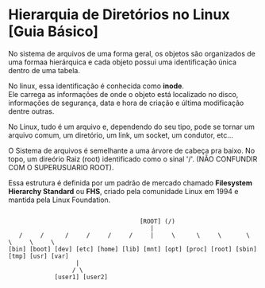 # Hierarquia de Diretórios no Linux [Guia Básico]

No sistema de arquivos de uma forma geral, os objetos são organizados de uma formaa hierárquica e cada objeto possui uma identificação única dentro de uma tabela.

No linux, essa identificação é conhecida como **inode**.  
Ele carrega as informações de onde o objeto está localizado no disco, informações de segurança, data e hora de criação e última modificação dentre outras.

No Linux, tudo é um arquivo e, dependendo do seu tipo, pode se tornar um arquivo comum, um diretório, um link, um socket, um condutor, etc...

O Sistema de arquivos é semelhante a uma árvore de cabeça pra baixo. No topo, um direório Raiz (root) identificado como o sinal '/'. (NÃO CONFUNDIR COM O SUPERUSUARIO ROOT).

Essa estrutura é definida por um padrão de mercado chamado **Filesystem Hierarchy Standard** ou **FHS**, criado pela comunidade Linux em 1994 e mantida pela Linux Foundation.


```

                                     [ROOT] (/)
                                        |
   /     /      /     /     /     /     |     \      \     \       \     \     \     \
[bin] [boot] [dev] [etc] [home] [lib] [mnt] [opt] [proc] [root] [sbin] [tmp] [usr] [var]
                   |
                  / \
             [user1] [user2]
            

```